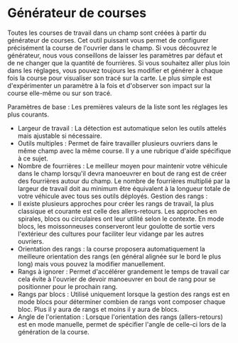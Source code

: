 # Générateur de courses


Toutes les courses de travail dans un champ sont créées à partir du générateur de courses. Cet outil puissant vous permet de configurer précisément la course de l'ouvrier dans le champ.
Si vous découvrez le générateur, nous vous conseillons de laisser les paramètres par défaut et de ne changer que la quantité de fourrières.
Si vous souhaitez aller plus loin dans les réglages, vous pouvez toujours les modifier et générer à chaque fois la course pour visualiser son tracé sur la carte.
Le plus simple est d'expérimenter un paramètre à la fois et d'observer son impact sur la course elle-même ou sur son tracé.



Paramètres de base :
Les premières valeurs de la liste sont les réglages les plus courants.
- Largeur de travail : La détection est automatique selon les outils attelés mais ajustable si nécessaire.
- Outils multiples : Permet de faire travailler plusieurs ouvriers dans le même champ avec la même course. Il y a une rubrique d'aide spécifique à ce sujet.
- Nombre de fourrières : Le meilleur moyen pour maintenir votre véhicule dans le champ lorsqu'il devra manoeuvrer en bout de rang est de créer des fourrières autour du champ.
Le nombre de fourrières multiplié par la largeur de travail doit au minimum être équivalent à la longueur totale de votre véhicule avec tous ses outils déployés.
Gestion des rangs :
- Il existe plusieurs approches pour créer les rangs de travail, la plus classique et courante est celle des allers-retours. 
Les approches en spirales, blocs ou circulaires ont leur utilité selon le contexte. En mode blocs, les moissonneuses conserveront leur goulotte de sortie vers l'extérieur des cultures pour faciliter leur vidange par les autres ouvriers.
- Orientation des rangs : la course proposera automatiquement la meilleure orientation des rangs (en général alignée sur le bord le plus long) mais vous pouvez la modifier manuellement.
- Rangs à ignorer : Permet d'accélérer grandement le temps de travail car cela évite à l'ouvrier de devoir manoeuvrer en bout de rang pour se positionner pour le prochain rang.
- Rangs par blocs : Utilisé uniquement lorsque la gestion des rangs est en mode blocs pour déterminer combien de rangs vont composer chaque bloc. Plus il y aura de rangs et moins il y aura de blocs.
- Angle de l'orientation : Lorsque l'orientation des rangs (allers-retours) est en mode manuelle, permet de spécifier l'angle de celle-ci lors de la génération de la course.


